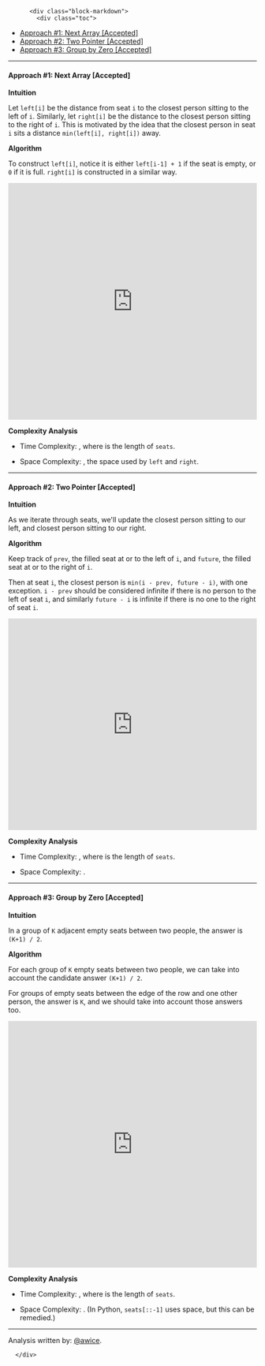 <div class="article-body">
        
          <div class="block-markdown">
            <div class="toc">
<ul>
<li><a href="#approach-1-next-array-accepted">Approach #1: Next Array [Accepted]</a></li>
<li><a href="#approach-2-two-pointer-accepted">Approach #2: Two Pointer [Accepted]</a></li>
<li><a href="#approach-3-group-by-zero-accepted">Approach #3: Group by Zero [Accepted]</a></li>
</ul>
</div>
<hr>
<h4 id="approach-1-next-array-accepted">Approach #1: Next Array [Accepted]</h4>
<p><strong>Intuition</strong></p>
<p>Let <code>left[i]</code> be the distance from seat <code>i</code> to the closest person sitting to the left of <code>i</code>.  Similarly, let <code>right[i]</code> be the distance to the closest person sitting to the right of <code>i</code>.  This is motivated by the idea that the closest person in seat <code>i</code> sits a distance <code>min(left[i], right[i])</code> away.</p>
<p><strong>Algorithm</strong></p>
<p>To construct <code>left[i]</code>, notice it is either <code>left[i-1] + 1</code> if the seat is empty, or <code>0</code> if it is full.  <code>right[i]</code> is constructed in a similar way.</p>
<iframe src="https://leetcode.com/playground/Mdkek4gh/shared" frameborder="0" width="100%" height="480" name="Mdkek4gh"></iframe>

<p><strong>Complexity Analysis</strong></p>
<ul>
<li>
<p>Time Complexity:  <script type="math/tex; mode=display">O(N)</script>, where <script type="math/tex; mode=display">N</script> is the length of <code>seats</code>.</p>
</li>
<li>
<p>Space Complexity:  <script type="math/tex; mode=display">O(N)</script>, the space used by <code>left</code> and <code>right</code>.</p>
</li>
</ul>
<hr>
<h4 id="approach-2-two-pointer-accepted">Approach #2: Two Pointer [Accepted]</h4>
<p><strong>Intuition</strong></p>
<p>As we iterate through seats, we'll update the closest person sitting to our left, and closest person sitting to our right.</p>
<p><strong>Algorithm</strong></p>
<p>Keep track of <code>prev</code>, the filled seat at or to the left of <code>i</code>, and <code>future</code>, the filled seat at or to the right of <code>i</code>.</p>
<p>Then at seat <code>i</code>, the closest person is <code>min(i - prev, future - i)</code>, with one exception.  <code>i - prev</code> should be considered infinite if there is no person to the left of seat <code>i</code>, and similarly <code>future - i</code> is infinite if there is no one to the right of seat <code>i</code>.</p>
<iframe src="https://leetcode.com/playground/VSP6cs27/shared" frameborder="0" width="100%" height="429" name="VSP6cs27"></iframe>

<p><strong>Complexity Analysis</strong></p>
<ul>
<li>
<p>Time Complexity:  <script type="math/tex; mode=display">O(N)</script>, where <script type="math/tex; mode=display">N</script> is the length of <code>seats</code>.</p>
</li>
<li>
<p>Space Complexity:  <script type="math/tex; mode=display">O(1)</script>.</p>
</li>
</ul>
<hr>
<h4 id="approach-3-group-by-zero-accepted">Approach #3: Group by Zero [Accepted]</h4>
<p><strong>Intuition</strong></p>
<p>In a group of <code>K</code> adjacent empty seats between two people, the answer is <code>(K+1) / 2</code>.</p>
<p><strong>Algorithm</strong></p>
<p>For each group of <code>K</code> empty seats between two people, we can take into account the candidate answer <code>(K+1) / 2</code>.</p>
<p>For groups of empty seats between the edge of the row and one other person, the answer is <code>K</code>, and we should take into account those answers too.</p>
<iframe src="https://leetcode.com/playground/wKJwsWbr/shared" frameborder="0" width="100%" height="500" name="wKJwsWbr"></iframe>

<p><strong>Complexity Analysis</strong></p>
<ul>
<li>
<p>Time Complexity:  <script type="math/tex; mode=display">O(N)</script>, where <script type="math/tex; mode=display">N</script> is the length of <code>seats</code>.</p>
</li>
<li>
<p>Space Complexity:  <script type="math/tex; mode=display">O(1)</script>.  (In Python, <code>seats[::-1]</code> uses <script type="math/tex; mode=display">O(N)</script> space, but this can be remedied.)</p>
</li>
</ul>
<hr>
<p>Analysis written by: <a href="https://leetcode.com/awice">@awice</a>.</p>
          </div>
        
      </div>